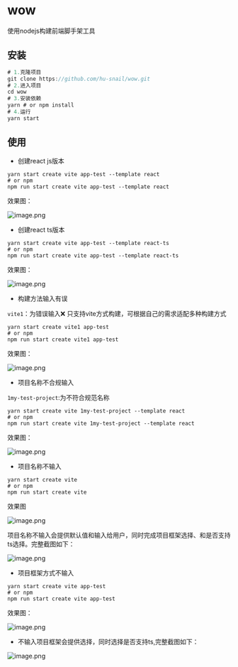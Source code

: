 # wow
使用nodejs构建前端脚手架工具
## 安装
```js
# 1.克隆项目
git clone https://github.com/hu-snail/wow.git
# 2.进入项目
cd wow
# 3.安装依赖
yarn # or npm install
# 4.运行
yarn start
```
## 使用
- 创建react js版本
```shell
yarn start create vite app-test --template react
# or npm
npm run start create vite app-test --template react
```
效果图：

![image.png](https://p3-juejin.byteimg.com/tos-cn-i-k3u1fbpfcp/73a75c1c659945478d09261365286392~tplv-k3u1fbpfcp-watermark.image?)

- 创建react ts版本

```shell
yarn start create vite app-test --template react-ts
# or npm
npm run start create vite app-test --template react-ts
```

效果图：

![image.png](https://p1-juejin.byteimg.com/tos-cn-i-k3u1fbpfcp/c590e252b0dd4a058a5941bb4ae7ab27~tplv-k3u1fbpfcp-watermark.image?)

- 构建方法输入有误

`vite1`：为错误输入❌  只支持vite方式构建，可根据自己的需求适配多种构建方式

```shell
yarn start create vite1 app-test
# or npm
npm run start create vite1 app-test
```

效果图：

![image.png](https://p3-juejin.byteimg.com/tos-cn-i-k3u1fbpfcp/24f3df7ad0db4c96be6f350cc3400d28~tplv-k3u1fbpfcp-watermark.image?)

- 项目名称不合规输入

 `1my-test-project`:为不符合规范名称

```shell
yarn start create vite 1my-test-project --template react
# or npm
npm run start create vite 1my-test-project --template react
```

效果图：

![image.png](https://p6-juejin.byteimg.com/tos-cn-i-k3u1fbpfcp/e99c8830e32a411d823af336fa99c9a2~tplv-k3u1fbpfcp-watermark.image)
- 项目名称不输入

```shell
yarn start create vite 
# or npm
npm run start create vite 
```

效果图

![image.png](https://p1-juejin.byteimg.com/tos-cn-i-k3u1fbpfcp/4616d60404f847229a0a603bb71e2ecc~tplv-k3u1fbpfcp-watermark.image?)

项目名称不输入会提供默认值和输入给用户，同时完成项目框架选择、和是否支持ts选择。完整截图如下：

![image.png](https://p6-juejin.byteimg.com/tos-cn-i-k3u1fbpfcp/d65ac93bbb9b442eb1c4416cd14f6146~tplv-k3u1fbpfcp-watermark.image?)

- 项目框架方式不输入

```shell
yarn start create vite app-test 
# or npm
npm run start create vite app-test 
```

效果图：

![image.png](https://p1-juejin.byteimg.com/tos-cn-i-k3u1fbpfcp/e55551da5f6541e4a3a4da010b1043c0~tplv-k3u1fbpfcp-watermark.image?)

- 不输入项目框架会提供选择，同时选择是否支持ts,完整截图如下：

![image.png](https://p9-juejin.byteimg.com/tos-cn-i-k3u1fbpfcp/50a9aed34088467998eb9a5766accd12~tplv-k3u1fbpfcp-watermark.image?)
